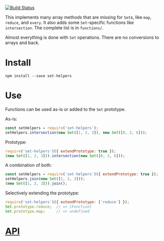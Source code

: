 [![Build Status](https://travis-ci.org/Tyler-Murphy/set-helpers.svg?branch=master)](https://travis-ci.org/Tyler-Murphy/set-helpers)

This implements many array methods that are missing for `Set`s, like `map`, `reduce`, and `every`. It also adds some `Set`-specific functions like `intersection`. The complete list is in `functions/`.

Almost everything is done with `Set` operations. There are no conversions to arrays and back.

# Install

```
npm install --save set-helpers
```

# Use

Functions can be used as-is or added to the `Set` prototype.

As-is:

```javascript
const setHelpers = require('set-helpers');
setHelpers.intersection(new Set([1, 2, 3]), new Set([0, 2, 6]));
```

Prototype:

```javascript
require('set-helpers')({ extendPrototype: true });
(new Set([1, 2, 3])).intersection(new Set([0, 2, 6]));
```

A combination of both:

```javascript
const setHelpers = require('set-helpers')({ extendPrototype: true });
setHelpers.join(new Set([1, 2, 3]));
(new Set([1, 2, 3])).join();
```

Selectively extending the prototype:

```javascript
require('set-helpers')({ extendPrototype: ['reduce'] });
Set.prototype.reduce;  // => [Function]
Set.prototype.map;     // => undefined
```

# [API](api.md)
